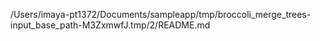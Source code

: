 /Users/imaya-pt1372/Documents/sampleapp/tmp/broccoli_merge_trees-input_base_path-M3ZxmwfJ.tmp/2/README.md